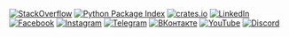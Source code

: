 [![StackOverflow](https://img.shields.io/badge/-StackOverflow-black?logo=stackoverflow)](https://stackoverflow.com/users/359730/eigenein)
[![Python Package Index](https://img.shields.io/badge/-PyPI-yellow?logo=pypi)](https://pypi.org/user/eigenein/)
[![crates.io](https://img.shields.io/badge/-crates.io-black?logo=rust)](https://crates.io/users/eigenein)
[![LinkedIn](https://img.shields.io/badge/-LinkedIn-blue?logo=linkedin)](https://www.linkedin.com/in/eigenein/)
[![Facebook](https://img.shields.io/badge/-Facebook-white?logo=facebook)](https://www.facebook.com/eigenein/)
[![Instagram](https://img.shields.io/badge/-Instagram-white?logo=instagram)](https://www.instagram.com/eigenein/)
[![Telegram](https://img.shields.io/badge/-Telegram-white?logo=telegram)](https://t.me/eigenein/)
[![ВКонтакте](https://img.shields.io/badge/-ВКонтакте-blue?logo=vk)](https://vk.com/eigenein)
[![YouTube](https://img.shields.io/badge/-YouTube-red?logo=youtube)](https://www.youtube.com/channel/UCy06Z9HFm1o9zOEfhyiWMjA)
[![Discord](https://img.shields.io/badge/-Discord-white?logo=discord)](https://discordapp.com/users/854085993959260210)
